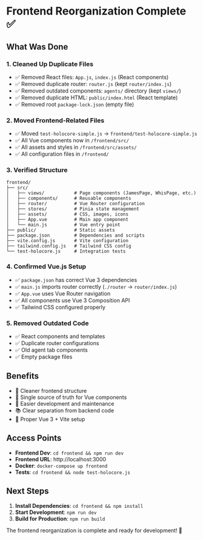 # Frontend Reorganization Complete ✅

## What Was Done

### 1. Cleaned Up Duplicate Files
- ✅ Removed React files: `App.js`, `index.js` (React components)
- ✅ Removed duplicate router: `router.js` (kept `router/index.js`)
- ✅ Removed outdated components: `agents/` directory (kept `views/`)
- ✅ Removed duplicate HTML: `public/index.html` (React template)
- ✅ Removed root `package-lock.json` (empty file)

### 2. Moved Frontend-Related Files
- ✅ Moved `test-holocore-simple.js` → `frontend/test-holocore-simple.js`
- ✅ All Vue components now in `/frontend/src/`
- ✅ All assets and styles in `/frontend/src/assets/`
- ✅ All configuration files in `/frontend/`

### 3. Verified Structure
```
frontend/
├── src/
│   ├── views/           # Page components (JamesPage, WhisPage, etc.)
│   ├── components/      # Reusable components
│   ├── router/          # Vue Router configuration
│   ├── stores/          # Pinia state management
│   ├── assets/          # CSS, images, icons
│   ├── App.vue          # Main app component
│   └── main.js          # Vue entry point
├── public/              # Static assets
├── package.json         # Dependencies and scripts
├── vite.config.js       # Vite configuration
├── tailwind.config.js   # Tailwind CSS config
└── test-holocore.js     # Integration tests
```

### 4. Confirmed Vue.js Setup
- ✅ `package.json` has correct Vue 3 dependencies
- ✅ `main.js` imports router correctly (`./router` → `router/index.js`)
- ✅ `App.vue` uses Vue Router navigation
- ✅ All components use Vue 3 Composition API
- ✅ Tailwind CSS configured properly

### 5. Removed Outdated Code
- ✅ React components and templates
- ✅ Duplicate router configurations
- ✅ Old agent tab components
- ✅ Empty package files

## Benefits
- 🧹 Cleaner frontend structure
- 🎯 Single source of truth for Vue components
- 🔧 Easier development and maintenance
- 📚 Clear separation from backend code
- 🚀 Proper Vue 3 + Vite setup

## Access Points
- **Frontend Dev**: `cd frontend && npm run dev`
- **Frontend URL**: http://localhost:3000
- **Docker**: `docker-compose up frontend`
- **Tests**: `cd frontend && node test-holocore.js`

## Next Steps
1. **Install Dependencies**: `cd frontend && npm install`
2. **Start Development**: `npm run dev`
3. **Build for Production**: `npm run build`

The frontend reorganization is complete and ready for development! 🎉 